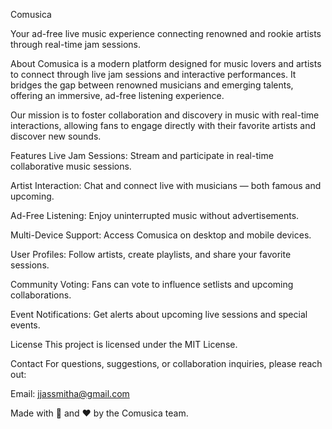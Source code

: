 Comusica

Your ad-free live music experience connecting renowned and rookie artists through real-time jam sessions.


About
Comusica is a modern platform designed for music lovers and artists to connect through live jam sessions and interactive performances. It bridges the gap between renowned musicians and emerging talents, offering an immersive, ad-free listening experience.

Our mission is to foster collaboration and discovery in music with real-time interactions, allowing fans to engage directly with their favorite artists and discover new sounds.

Features
Live Jam Sessions: Stream and participate in real-time collaborative music sessions.

Artist Interaction: Chat and connect live with musicians — both famous and upcoming.

Ad-Free Listening: Enjoy uninterrupted music without advertisements.

Multi-Device Support: Access Comusica on desktop and mobile devices.

User Profiles: Follow artists, create playlists, and share your favorite sessions.

Community Voting: Fans can vote to influence setlists and upcoming collaborations.

Event Notifications: Get alerts about upcoming live sessions and special events.

License
This project is licensed under the MIT License.

Contact
For questions, suggestions, or collaboration inquiries, please reach out:

Email: jjassmitha@gmail.com

Made with 🎵 and ❤️ by the Comusica team.

